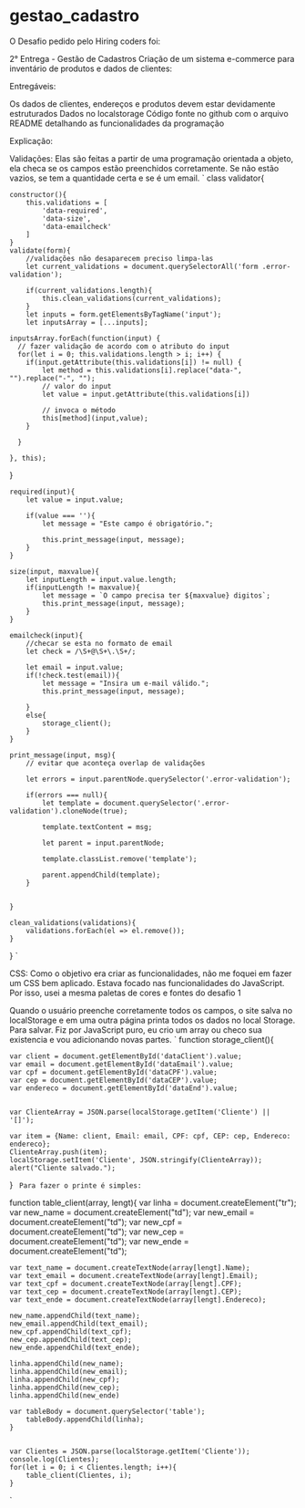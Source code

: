 # gestao_cadastro

O Desafio pedido pelo Hiring coders foi:

2° Entrega - Gestão de Cadastros
Criação de um sistema e-commerce para inventário de produtos e dados de clientes:

Entregáveis:

Os dados de clientes, endereços e produtos devem estar devidamente estruturados
Dados no localstorage
Código fonte no github com o arquivo README detalhando as funcionalidades da programação

Explicação:

Validações: Elas são feitas a partir de uma programação orientada a objeto, ela checa se os campos estão preenchidos corretamente. Se não estão vazios, se tem a quantidade certa e se é um email.
`
class validator{

    constructor(){
        this.validations = [
            'data-required',
            'data-size',
            'data-emailcheck'
        ]
    }
    validate(form){
        //validações não desaparecem preciso limpa-las
        let current_validations = document.querySelectorAll('form .error-validation');

        if(current_validations.length){
            this.clean_validations(current_validations);
        }
        let inputs = form.getElementsByTagName('input');
        let inputsArray = [...inputs];

    inputsArray.forEach(function(input) {
      // fazer validação de acordo com o atributo do input
      for(let i = 0; this.validations.length > i; i++) {
        if(input.getAttribute(this.validations[i]) != null) {
            let method = this.validations[i].replace("data-", "").replace("-", "");
            // valor do input
            let value = input.getAttribute(this.validations[i])

            // invoca o método
            this[method](input,value);
        }
        
      }

    }, this);
  }

    required(input){
        let value = input.value;

        if(value === ''){
            let message = "Este campo é obrigatório.";

            this.print_message(input, message);
        }
    }

    size(input, maxvalue){
        let inputLength = input.value.length;
        if(inputLength != maxvalue){
            let message = `O campo precisa ter ${maxvalue} digitos`;
            this.print_message(input, message);
        }
    }

    emailcheck(input){
        //checar se esta no formato de email
        let check = /\S+@\S+\.\S+/;
        
        let email = input.value;     
        if(!check.test(email)){
            let message = "Insira um e-mail válido.";
            this.print_message(input, message);

        }
        else{
            storage_client();
        }
    }

    print_message(input, msg){
        // evitar que aconteça overlap de validações

        let errors = input.parentNode.querySelector('.error-validation');

        if(errors === null){
            let template = document.querySelector('.error-validation').cloneNode(true);

            template.textContent = msg;

            let parent = input.parentNode;

            template.classList.remove('template');

            parent.appendChild(template);
        }

        
    }

    clean_validations(validations){
        validations.forEach(el => el.remove());
    }
}
`

CSS: Como o objetivo era criar as funcionalidades, não me foquei em fazer um CSS bem aplicado. Estava focado nas funcionalidades do JavaScript. Por isso, usei a mesma paletas de cores e fontes do desafio 1

Quando o usuário preenche corretamente todos os campos, o site salva no localStorage e em uma outra página printa todos os dados no local Storage.
Para salvar. Fiz por JavaScript puro, eu crio um array ou checo sua existencia e vou adicionando novas partes.
`
function storage_client(){

    var client = document.getElementById('dataClient').value;
    var email = document.getElementById('dataEmail').value;
    var cpf = document.getElementById('dataCPF').value;
    var cep = document.getElementById('dataCEP').value;
    var endereco = document.getElementById('dataEnd').value;


    var ClienteArray = JSON.parse(localStorage.getItem('Cliente') || '[]');

    var item = {Name: client, Email: email, CPF: cpf, CEP: cep, Endereco: endereco};
    ClienteArray.push(item);
    localStorage.setItem('Cliente', JSON.stringify(ClienteArray));
    alert("Cliente salvado.");
}
` 
Para fazer o printe é simples:
`

function table_client(array, lengt){
    var linha = document.createElement("tr");
    var new_name = document.createElement("td");
    var new_email = document.createElement("td");
    var new_cpf = document.createElement("td");
    var new_cep = document.createElement("td");
    var new_ende = document.createElement("td");

    var text_name = document.createTextNode(array[lengt].Name);
    var text_email = document.createTextNode(array[lengt].Email);
    var text_cpf = document.createTextNode(array[lengt].CPF);
    var text_cep = document.createTextNode(array[lengt].CEP);
    var text_ende = document.createTextNode(array[lengt].Endereco);

    new_name.appendChild(text_name);
    new_email.appendChild(text_email);
    new_cpf.appendChild(text_cpf);
    new_cep.appendChild(text_cep);
    new_ende.appendChild(text_ende);

    linha.appendChild(new_name);
    linha.appendChild(new_email);
    linha.appendChild(new_cpf);
    linha.appendChild(new_cep);
    linha.appendChild(new_ende)

    var tableBody = document.querySelector('table');
        tableBody.appendChild(linha);
    }

    
    var Clientes = JSON.parse(localStorage.getItem('Cliente'));
    console.log(Clientes);
    for(let i = 0; i < Clientes.length; i++){
        table_client(Clientes, i);
    }

` 

